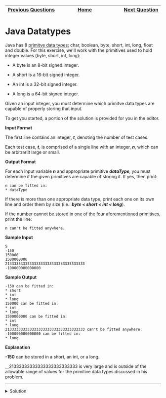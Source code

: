 | <img width=1000>[Previous Questions](https://github.com/Kevin-Lago/java-hackerrank-solutions/introduction/java_loops_ii)</img> | <img width=1000>[Home](https://github.com/Kevin-Lago/java-hackerrank-solutions)</img> | <img width=1000>[Next Question](https://github.com/Kevin-Lago/java-hackerrank-solutions/tree/main/src/introduction/java_end_of_file)</img> |
|:---|:---:|---:|

# Java Datatypes

Java has 8 [primitve data types](https://docs.oracle.com/javase/tutorial/java/nutsandbolts/datatypes.html); char, boolean, byte, short, int, long, float and double. For this exercise, we'll work with the primitives used to hold integer values (byte, short, int, long):

- A byte is an 8-bit signed integer.

- A short is a 16-bit signed integer.

- An int is a 32-bit signed integer.

- A long is a 64-bit signed integer.

Given an input integer, you must determine which primitve data types are capable of properly storing that input.

To get you started, a portion of the solution is provided for you in the editor.

__Input Format__

The first line contains an integer, ___t___, denoting the number of test cases.

Each test case, ___t___, is comprised of a single line with an integer, ___n___, which can be arbitrarilt large or small.

__Output Format__

For each input variable ___n___ and appropriate primitive ___dataType___, you must determine if the given primitives are capable of storing it. If yes, then print:

```
n can be fitted in:
* dataType
```

If there is more than one appropriate data type, print each one on its own line and order them by size (i.e.: ___byte < short < int < long___).

If the number cannot be stored in one of the four aforementioned primitives, print the line:

```
n can't be fitted anywhere.
```

__Sample Input__

```
5
-150
150000
1500000000
213333333333333333333333333333333333
-100000000000000
```

__Sample Output__

```
-150 can be fitted in:
* short
* int
* long
150000 can be fitted in:
* int
* long
1500000000 can be fitted in:
* int
* long
213333333333333333333333333333333333 can't be fitted anywhere.
-100000000000000 can be fitted in:
* long
```

__Explanation__

__-150__ can be stored in a short, an int, or a long.

__21333333333333333333333333 is very large and is outside of the allowable range of values for the primitive data types discussed in his problem.

---

<details><summary>Solution</summary>
    
```java

```
</details>
